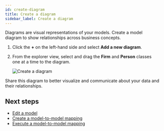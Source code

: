 ```yaml
---
id: create-diagram
title: Create a diagram
sidebar_label: Create a diagram
---
```


Diagrams are visual representations of your models. Create a model diagram to show relationships across business concepts.

1. Click the **+** on the left-hand side and select **Add a new diagram**.
2. From the explorer view, select and drag the **Firm** and **Person** classes one at a time to the diagram.  

    ![Create a diagram](../assets/create-diagram.JPG)

Share this diagram to better visualize and communicate about your data and their relationships.

## Next steps

- [Edit a model](edit-model.md)
- [Create a model-to-model mapping](create-model-to-model-mapping.md)
- [Execute a model-to-model mapping](execute-model-to-model-mapping.md)
